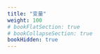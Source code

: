 ```yaml
---
title: "变量"
weight: 100
# bookFlatSection: true   
# bookCollapseSection: true
bookHidden: true
---
```



<br/>